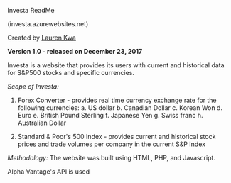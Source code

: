 Investa ReadMe

(investa.azurewebsites.net)

Created by [Lauren Kwa](laurenkwa.com)



**Version 1.0 - released on December 23, 2017**

Investa is a website that provides its users with current and historical data for S&P500 stocks and specific currencies.

_Scope of Investa:_
1. Forex Converter - provides real time currency exchange rate for the following currencies:
a. US dollar
b. Canadian Dollar
c. Korean Won
d. Euro
e. British Pound Sterling
f. Japanese Yen
g. Swiss franc
h. Australian Dollar

2. Standard & Poor's 500 Index - provides current and historical stock prices and trade volumes per company in the current S&P Index

_Methodology:_
The website was built using HTML, PHP, and Javascript. 

Alpha Vantage's API is used 
